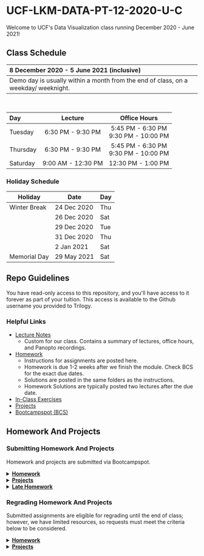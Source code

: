 # UCF-LKM-DATA-PT-12-2020-U-C

Welcome to UCF's Data Visualization class running December 2020 - June 2021! 

## Class Schedule

| 8 December 2020 - 5 June 2021 (inclusive) |
| :--- |
| Demo day is usually within a month from the end of class, on a weekday/ weeknight.|

<br/>

| Day | Lecture | Office Hours |
|:--- | :---: | :---: |
| Tuesday | 6:30 PM - 9:30 PM |  5:45 PM - 6:30 PM<br/>9:30 PM - 10:00 PM |
| Thursday | 6:30 PM - 9:30 PM |  5:45 PM - 6:30 PM<br/>9:30 PM - 10:00 PM |
| Saturday | 9:00 AM - 12:30 PM |  12:30 PM - 1:00 PM |

### Holiday Schedule

| Holiday | Date | Day |
|--- | ---| --- |
| Winter Break | 24 Dec 2020 | Thu |
|  | 26 Dec 2020 | Sat |
|  | 29 Dec 2020 | Tue |
|  | 31 Dec 2020 | Thu |
|  | 2 Jan 2021 | Sat |
| Memorial Day | 29 May 2021 | Sat |

## Repo Guidelines

You have read-only access to this repository, and you'll have access to it forever as part of your tuition. This access is available to the Github username you provided to Trilogy.

### Helpful Links

* [Lecture Notes](Lectures/00-Lecture-Overview.md) 
    * Custom for our class. Contains a summary of lectures, office hours, and Panopto recordings.
* [Homework](Homework)
    * Instructions for assignments are posted here.
    * Homework is due 1-2 weeks after we finish the module. Check BCS for the exact due dates.
    * Solutions are posted in the same folders as the instructions.
    * Homework Solutions are typically posted two lectures after the due date.
* [In-Class Exercises](Lectures)
* [Projects](Projects)
* [Bootcampspot (BCS)](https://www.bootcampspot.com/)

## Homework And Projects

### Submitting Homework And Projects

Homework and projects are submitted via Bootcampspot.


<details><summary><strong><u>Homework</u></strong></summary>

<br/>

You are allowed to skip up to 2 homeworks in Homework 1-20. Homework must recieve a grade higher than Incomplete to count towards your cert. 

Homeworks 21 and 22 are optional whether you skip other assignments or not.

For each homework, you are expected to make a new repository on Github unless otherwise noted in the instructions. Repositories should show frequent commits to help us see that you are using and learning git. 

<strong>Warning:</strong> Repositories with only 1 giant commit at the deadline are potential plagiarism flags, so it's best to commit early and often! Plus, you can easily revert to any previous commit in case things go awry, so don't worry about overwriting your work.

You can edit your homework after you've turned it in, but you should stop pushing commits to your repo at the deadline. Work edited after the deadline may not be seen by the grader.

Links to your homework's Github Website (i.e. https://github.com/yourUsername/yourHomeworkRepo) should be added to the appropriate coursework page on Bootcampspot. If you turn in your homework before the dealine, BCS will send it to Central Grading.

Grades are somewhat subjective depending on the grader, but typically standard at the letter-grade level. Check the provided rubrics to see how your scores are calculated, and bring any questions or concerns to your instructional team.

After your homework is graded, you can do anything you like with the repos. We recommend sprucing them up and showcasing your favorites on a portfolio page!
</details>

<details><summary><strong><u>Projects</u></strong></summary>
<br/>

For projects, all group members should submit the same links. All contributing group members will receive the same grade.

You are not allowed to skip any projects. In order to pass and recieve your cert, all 4 projects must have a passing grade (D- or higher).

Submit the following links to BCS:

* A link to your presentation slides
* A link to your deployed website (does not apply to Project 1)
* <strong>Required</strong>: A link to your team's Github repository. All group members must make commits to your team repo.
* A link to your project writeup.

The non-required links are optional if you did not complete them. All team members should submit the same links.

With the exception of the final project, project presentations are not recorded.

</details>

<details><summary><strong><u>Late Homework</u></strong></summary>

<br/>

We recommend posting your link early to BCS early to avoid grading delays. You can even post it as soon as your make your repo!

If you add your link to BCS even a minute late, your homework will be considered late.

There is no grading penalty for late homework. However, late homework is not sent to Central Grading automatically - we have to manually request it. This can lead to grading delays.

To turn in your homework late, add your link to BCS as normal and contact your instructional staff (Sondra, TA1, TA2) to request your homework be regraded.

Please turn in homework no later than 2 weeks before class ends. Grading delays near the end of class may delay your certificate.

Don't hesitate to reach out if you're behind or have questions. We're here for you, and our goal is your success!
</details>


### Regrading Homework And Projects

Submitted assignments are eligible for regrading until the end of class; however, we have limited resources, so requests must meet the criteria below to be considered.

<details><summary><strong><u>Homework</u></strong></summary>

<br/>

You can request a regrade on your homework if you have modified your homework based on the grader's feedback. We will not accept regrade requests if you have an A+; lower grades are eligible, but requests will be at the discretion of your instructional team. (We're generally pretty open to homework regrades though.)

Before requesting a regrade, write a short note explaining what you changed on Bootcampspot so the next grader understands why your work is being regraded. You must add this note to the BCS feedback thread for assignment.

To request your regrade, send a group slack message to Sondra, TA2, and TA1. You must leave a note on your BCS homework page first - we'll bounce the request back if you haven't.

</details>

<details><summary><strong><u>Projects</u></strong></summary>

<br/>

Project regrades can be requested by any **non**-ANP (active non-participatory) students. If you are no longer eligible for a certificate, you cannot request a regrade.

There is one case where we will guarantee a regrade:

> You received a failing grade (F or incomplete) on your project and have fixed your submission so it can pass. We will always regrade these requests.

Otherwise, regrades are at the discretion of the person who graded your project. Generally, we’re more likely to accept regrade requests if:

* You were missing major parts of the project that you needed to actually create (i.e. forgetting to write a report)
  <br/>OR
* You’ve made substantial changes based on our feedback.

If we’re too backed up on other tasks, regrading projects will need to wait.

If you’d like your project regraded, send us a request over slack explaining why and what you’ve changed.
</details>
